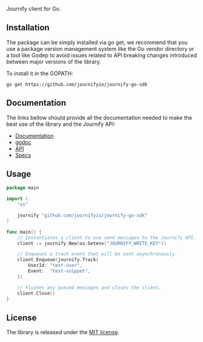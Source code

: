 Journify client for Go.

## Installation

The package can be simply installed via go get, we recommend that you use a
package version management system like the Go vendor directory or a tool like
Godep to avoid issues related to API breaking changes introduced between major
versions of the library.

To install it in the GOPATH:
```
go get https://github.com/journifyio/journify-go-sdk
```

## Documentation

The links bellow should provide all the documentation needed to make the best
use of the library and the Journify API:

- [Documentation](https://segment.com/docs/libraries/go/)
- [godoc](https://godoc.org/gopkg.in/journifyio/journify-go-sdk)
- [API](https://segment.com/docs/libraries/http/)
- [Specs](https://segment.com/docs/spec/)

## Usage

```go
package main

import (
    "os"

    journify "github.com/journifyio/journify-go-sdk"
)

func main() {
    // Instantiates a client to use send messages to the Journify API.
    client := journify.New(os.Getenv("JOURNIFY_WRITE_KEY"))

    // Enqueues a track event that will be sent asynchronously.
    client.Enqueue(journify.Track{
        UserId: "test-user",
        Event:  "test-snippet",
    })

    // Flushes any queued messages and closes the client.
    client.Close()
}
```

## License

The library is released under the [MIT license](License.md).
